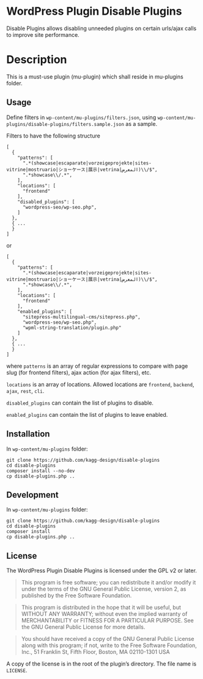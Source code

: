 # WordPress Plugin Disable Plugins

Disable Plugins allows disabling unneeded plugins on certain urls/ajax calls to improve site performance.

# Description

This is a must-use plugin (mu-plugin) which shall reside in mu-plugins folder.

## Usage

Define filters in
`wp-content/mu-plugins/filters.json`, using `wp-content/mu-plugins/disable-plugins/filters.sample.json` as a sample.

Filters to have the following structure

```
[
  {
    "patterns": [
      ".*(showcase|escaparate|vorzeigeprojekte|sites-vitrine|mostruario|ショーケース|展示|vetrina|المعرض)\\/$",
      ".*showcase\\/.*",
    ],
    "locations": [
      "frontend"
    ],
    "disabled_plugins": [
      "wordpress-seo/wp-seo.php",
    ]
  },
  { ...
  }
]
```

or

```
[
  {
    "patterns": [
      ".*(showcase|escaparate|vorzeigeprojekte|sites-vitrine|mostruario|ショーケース|展示|vetrina|المعرض)\\/$",
      ".*showcase\\/.*",
    ],
    "locations": [
      "frontend"
    ],
    "enabled_plugins": [
      "sitepress-multilingual-cms/sitepress.php",
      "wordpress-seo/wp-seo.php",
      "wpml-string-translation/plugin.php"
    ]
  },
  { ...
  }
]
```

where `patterns` is an array of regular expressions to compare with page slug (for frontend filters), ajax action (for ajax filters), etc.

`locations` is an array of locations. Allowed locations are `frontend`, `backend`, `ajax`, `rest`, `cli`.

`disabled_plugins` can contain the list of plugins to disable.

`enabled_plugins` can contain the list of plugins to leave enabled.

## Installation

In `wp-content/mu-plugins` folder:
```
git clone https://github.com/kagg-design/disable-plugins
cd disable-plugins
composer install --no-dev
cp disable-plugins.php ..
```

## Development

In `wp-content/mu-plugins` folder:
```
git clone https://github.com/kagg-design/disable-plugins
cd disable-plugins
composer install
cp disable-plugins.php ..
```

## License

The WordPress Plugin Disable Plugins is licensed under the GPL v2 or later.

> This program is free software; you can redistribute it and/or modify it under the terms of the GNU General Public License, version 2, as published by the Free Software Foundation.

> This program is distributed in the hope that it will be useful, but WITHOUT ANY WARRANTY; without even the implied warranty of MERCHANTABILITY or FITNESS FOR A PARTICULAR PURPOSE. See the GNU General Public License for more details.

> You should have received a copy of the GNU General Public License along with this program; if not, write to the Free Software Foundation, Inc., 51 Franklin St, Fifth Floor, Boston, MA 02110-1301 USA

A copy of the license is in the root of the plugin’s directory. The file name is `LICENSE`.
